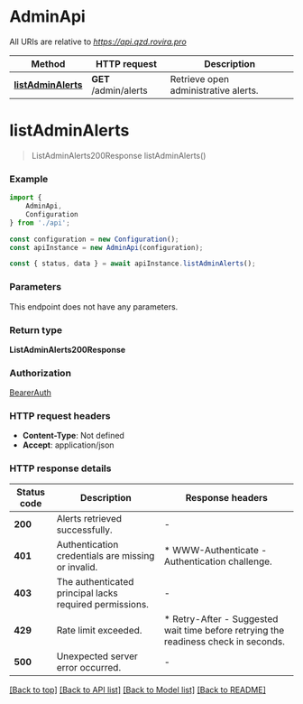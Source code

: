 # AdminApi

All URIs are relative to *https://api.qzd.rovira.pro*

|Method | HTTP request | Description|
|------------- | ------------- | -------------|
|[**listAdminAlerts**](#listadminalerts) | **GET** /admin/alerts | Retrieve open administrative alerts.|

# **listAdminAlerts**
> ListAdminAlerts200Response listAdminAlerts()


### Example

```typescript
import {
    AdminApi,
    Configuration
} from './api';

const configuration = new Configuration();
const apiInstance = new AdminApi(configuration);

const { status, data } = await apiInstance.listAdminAlerts();
```

### Parameters
This endpoint does not have any parameters.


### Return type

**ListAdminAlerts200Response**

### Authorization

[BearerAuth](../README.md#BearerAuth)

### HTTP request headers

 - **Content-Type**: Not defined
 - **Accept**: application/json


### HTTP response details
| Status code | Description | Response headers |
|-------------|-------------|------------------|
|**200** | Alerts retrieved successfully. |  -  |
|**401** | Authentication credentials are missing or invalid. |  * WWW-Authenticate - Authentication challenge. <br>  |
|**403** | The authenticated principal lacks required permissions. |  -  |
|**429** | Rate limit exceeded. |  * Retry-After - Suggested wait time before retrying the readiness check in seconds. <br>  |
|**500** | Unexpected server error occurred. |  -  |

[[Back to top]](#) [[Back to API list]](../README.md#documentation-for-api-endpoints) [[Back to Model list]](../README.md#documentation-for-models) [[Back to README]](../README.md)


